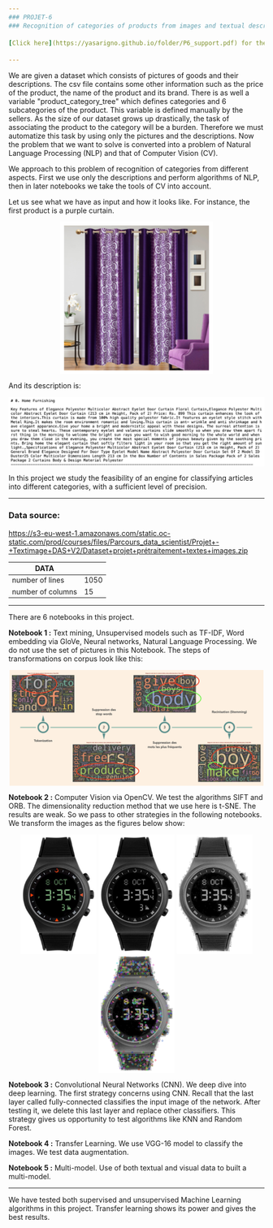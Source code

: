 ```yaml
---
### PROJET-6
### Recognition of categories of products from images and textual descriptions.

[Click here](https://yasarigno.github.io/folder/P6_support.pdf) for the presentation file of the project. 

---
```


We are given a dataset which consists of pictures of goods and their descriptions. The csv file contains some other information such as the price of the product, the name of the product and its brand. There is as well a variable "product_category_tree" which defines categories and 6 subcategories of the product. This variable is defined manually by the sellers. As the size of our dataset grows up drastically, the task of associating the product to the category will be a burden. Therefore we must automatize this task by using only the pictures and the descriptions. Now the problem that we want to solve is converted into a problem of Natural Language Processing (NLP) and that of Computer Vision (CV). 

We approach to this problem of recognition of categories from different aspects. First we use only the descriptions and perform algorithms of NLP, then in later notebooks we take the tools of CV into account.

Let us see what we have as input and how it looks like. For instance, the first product is a purple curtain. 

<p align="center">
<img align="center" src="support\first_photo.png" style="width: 300px" />
</p>

And its description is:

<p align="center">
<img align="center" src="support\first_description.png" style="width: 700px" />
</p>

In this project we study the feasibility of an engine for classifying articles into different categories, with a sufficient level of precision.

---
### Data source:

https://s3-eu-west-1.amazonaws.com/static.oc-static.com/prod/courses/files/Parcours_data_scientist/Projet+-+Textimage+DAS+V2/Dataset+projet+prétraitement+textes+images.zip

| DATA  |   |
|---|---|
|  number of lines |   1050 |
|  number of columns |   15 |

---

There are 6 notebooks in this project. 

**Notebook 1 :** Text mining, Unsupervised models such as TF-IDF, Word embedding via GloVe, Neural networks, Natural Language Processing. We do not use the set of pictures in this Notebook. The steps of transformations on corpus look like this:

<p align="center">
<img align="center" src="support\text_processing.png" style="width: 500px" />
</p>

**Notebook 2 :** Computer Vision via OpenCV. We test the algorithms SIFT and ORB. The dimensionality reduction method that we use here is t-SNE. The results are weak. So we pass to other strategies in the following notebooks. We transform the images as the figures below show:

<p align="center">
  <img align="center" src="support\montre_0.png" style="width: 150px" />
  <img align="center" src="support\montre_1.png" style="width: 150px" />
  <img align="center" src="support\montre_2.png" style="width: 150px" />
  <img align="center" src="support\montre_3.png" style="width: 150px" />
</p>

**Notebook 3 :** Convolutional Neural Networks (CNN). We deep dive into deep learning. The first strategy concerns using CNN. Recall that the last layer called fully-connected classifies the input image of the network. After testing it, we delete this last layer and replace other classifiers. This strategy gives us opportunity to test algorithms like KNN and Random Forest.

**Notebook 4 :** Transfer Learning. We use VGG-16 model to classify the images. We test data augmentation.

**Notebook 5 :** Multi-model. Use of both textual and visual data to built a multi-model.

---
We have tested both supervised and unsupervised Machine Learning algorithms in this project. Transfer learning shows its power and gives the best results. 




